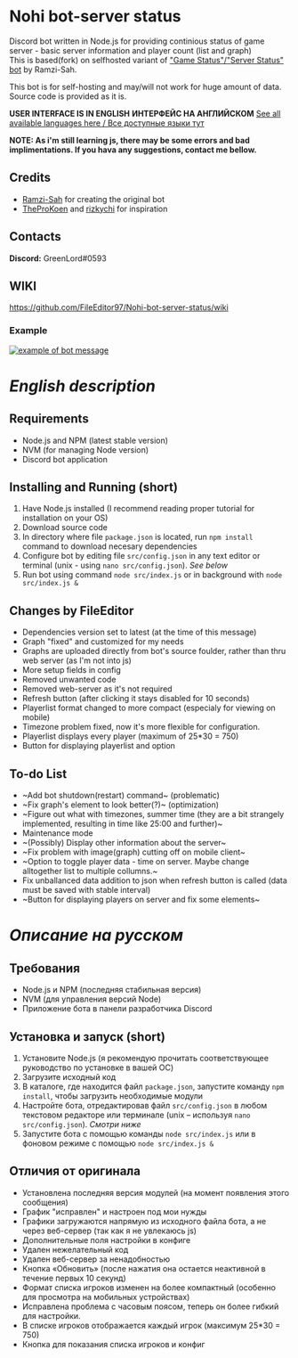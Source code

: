 # Nohi bot-server status
 Discord bot written in Node.js for providing continious status of game server - basic server information and player count (list and graph)  
 This is based(fork) on selfhosted variant of ["Game Status"/"Server Status" bot](https://github.com/Ramzi-Sah/game-status-discordbot-selfhosted) by Ramzi-Sah.

This bot is for self-hosting and may/will not work for huge amount of data. Source code is provided as it is.

**USER INTERFACE IS IN ENGLISH**
**ИНТЕРФЕЙС НА АНГЛИЙСКОМ**
[See all available languages here / Все доступные языки тут](https://github.com/FileEditor97/Nohi-bot-server-status/branches)

**NOTE: As i'm still learning js, there may be some errors and bad implimentations. If you hava any suggestions, contact me bellow.**  

## Credits
- [Ramzi-Sah](https://github.com/Ramzi-Sah) for creating the original bot
- [TheProKoen](https://github.com/TheProKoen) and [rizkychi](https://github.com/rizkychi) for inspiration

## Contacts
**Discord:** GreenLord#0593

## WIKI
https://github.com/FileEditor97/Nohi-bot-server-status/wiki

### Example
[<img alt="example of bot message" src="https://i.imgur.com/e3PKXen.png">](https://i.imgur.com/e3PKXen.png)


# *English description*

## Requirements
- Node.js and NPM (latest stable version)
- NVM (for managing Node version)
- Discord bot application

## Installing and Running (short)
1. Have Node.js installed (I recommend reading proper tutorial for installation on your OS)
2. Download source code
3. In directory where file `package.json` is located, run `npm install` command to download necesary dependencies
4. Configure bot by editing file `src/config.json` in any text editor or terminal (unix - using `nano src/config.json`). *See below*
5. Run bot using command `node src/index.js` or in background with `node src/index.js &`


## Changes by FileEditor
- Dependencies version set to latest (at the time of this message)
- Graph "fixed" and customized for my needs
- Graphs are uploaded directly from bot's source foulder, rather than thru web server (as I'm not into js)
- More setup fields in config
- Removed unwanted code
- Removed web-server as it's not required
- Refresh button (after clicking it stays disabled for 10 seconds)
- Playerlist format changed to more compact (especialy for viewing on mobile)
- Timezone problem fixed, now it's more flexible for configuration.
- Playerlist displays every player (maximum of 25*30 = 750)
- Button for displaying playerlist and option

## To-do List
- ~Add bot shutdown(restart) command~ (problematic)
- ~Fix graph's element to look better(?)~ (optimization)
- ~Figure out what with timezones, summer time (they are a bit strangely implemented, resulting in time like 25:00 and further)~
- Maintenance mode
- ~(Possibly) Display other information about the server~
- ~Fix problem with image(graph) cutting off on mobile client~
- ~Option to toggle player data - time on server. Maybe change alltogether list to multiple collumns.~
- Fix unballanced data addition to json when refresh button is called (data must be saved with stable interval)
- ~Button for displaying players on server and fix some elements~


# *Описание на русском*

## Требования
- Node.js и NPM (последняя стабильная версия)
- NVM (для управления версий Node)
- Приложение бота в панели разработчика Discord

## Установка и запуск (short)
1. Установите Node.js (я рекомендую прочитать соответствующее руководство по установке в вашей ОС)
2. Загрузите исходный код
3. В каталоге, где находится файл `package.json`, запустите команду `npm install`, чтобы загрузить необходимые модули
4. Настройте бота, отредактировав файл `src/config.json` в любом текстовом редакторе или терминале (unix – используя `nano src/config.json`). *Смотри ниже*
5. Запустите бота с помощью команды `node src/index.js` или в фоновом режиме с помощью `node src/index.js &`


## Отличия от оригинала
- Установлена ​​последняя версия модулей (на момент появления этого сообщения)
- График "исправлен" и настроен под мои нужды
- Графики загружаются напрямую из исходного файла бота, а не через веб-сервер (так как я не увлекаюсь js)
- Дополнительные поля настройки в конфиге
- Удален нежелательный код
- Удален веб-сервер за ненадобностью
- Кнопка «Обновить» (после нажатия она остается неактивной в течение первых 10 секунд)
- Формат списка игроков изменен на более компактный (особенно для просмотра на мобильных устройствах)
- Исправлена ​​проблема с часовым поясом, теперь он более гибкий для настройки.
- В списке игроков отображается каждый игрок (максимум 25*30 = 750)
- Кнопка для показания списка игроков и конфиг
